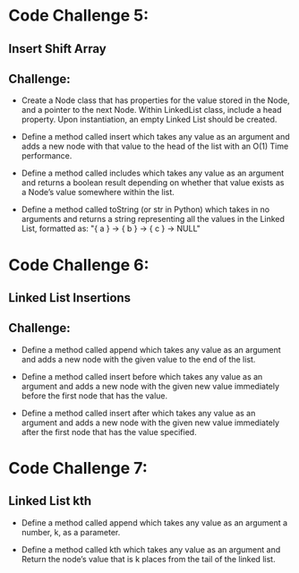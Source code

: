 # Code Challenge 5:

## Insert Shift Array

## Challenge:
* Create a Node class that has properties for the value stored in the Node, and a pointer to the next Node. Within LinkedList class, include a head property. Upon instantiation, an empty Linked List should be created.

* Define a method called insert which takes any value as an argument and adds a new node with that value to the head of the list with an O(1) Time performance.

* Define a method called includes which takes any value as an argument and returns a boolean result depending on whether that value exists as a Node’s value somewhere within the list.

* Define a method called toString (or str in Python) which takes in no arguments and returns a string representing all the values in the Linked List, formatted as: "{ a } -> { b } -> { c } -> NULL"


# Code Challenge 6:

## Linked List Insertions

## Challenge:

* Define a method called append which takes any value as an argument and adds a new node with the given value to the end of the list.

* Define a method called insert before which takes any value as an argument and adds a new node with the given new value immediately before the first node that has the value.

* Define a method called insert after which takes any value as an argument and adds a new node with the given new value immediately after the first node that has the value specified.


# Code Challenge 7:

## Linked List kth

* Define a method called append which takes any value as an argument a number, k, as a parameter.

* Define a method called kth which takes any value as an argument and Return the node’s value that is k places from the tail of the linked list.
